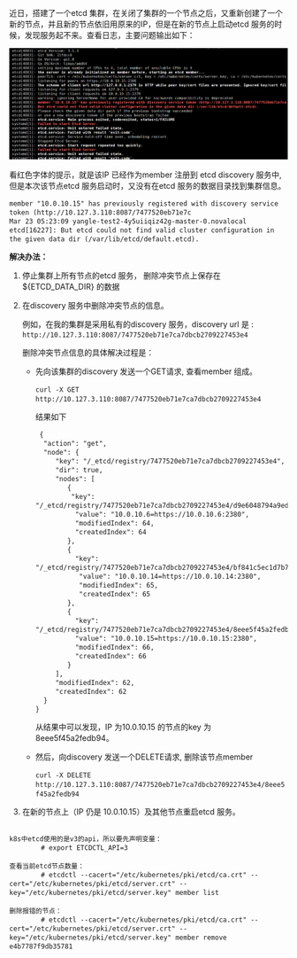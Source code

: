 近日，搭建了一个etcd 集群，在关闭了集群的一个节点之后，又重新创建了一个新的节点，并且新的节点依旧用原来的IP，但是在新的节点上启动etcd 服务的时候，发现服务起不来。查看日志，主要问题输出如下：

![1685793938602](image/etcdmember冲突的临时解决方法/1685793938602.png)  

看红色字体的提示，就是该IP 已经作为member 注册到 etcd discovery 服务中,但是本次该节点etcd 服务启动时，又没有在etcd 服务的数据目录找到集群信息。

```
member "10.0.10.15" has previously registered with discovery service token (http://10.127.3.110:8087/7477520eb71e7c
Mar 23 05:23:09 yangle-test2-4y5uiiqiz42g-master-0.novalocal etcd[16227]: But etcd could not find valid cluster configuration in the given data dir (/var/lib/etcd/default.etcd).

```

**解决办法：**

1.  停止集群上所有节点的etcd 服务， 删除冲突节点上保存在${ETCD\_DATA\_DIR} 的数据
    
2.  在discovery 服务中删除冲突节点的信息。
    
    例如，在我的集群是采用私有的discovery 服务，discovery url 是 : `http://10.127.3.110:8087/7477520eb71e7ca7dbcb2709227453e4`
    
    删除冲突节点信息的具体解决过程是：
    
    -   先向该集群的discovery 发送一个GET请求, 查看member 组成。
        
        `curl -X GET http://10.127.3.110:8087/7477520eb71e7ca7dbcb2709227453e4`
        
        结果如下
        
        ```
         {
          "action": "get",
          "node": {
             "key": "/_etcd/registry/7477520eb71e7ca7dbcb2709227453e4",
             "dir": true,
             "nodes": [
                {
                 "key": "/_etcd/registry/7477520eb71e7ca7dbcb2709227453e4/d9e6048794a9ede3",
                  "value": "10.0.10.6=https://10.0.10.6:2380",
                  "modifiedIndex": 64,
                  "createdIndex": 64
                },
                {
                  "key": "/_etcd/registry/7477520eb71e7ca7dbcb2709227453e4/bf841c5ec1d7b7e1",
                   "value": "10.0.10.14=https://10.0.10.14:2380",
                   "modifiedIndex": 65,
                   "createdIndex": 65
                },
                {
                  "key": "/_etcd/registry/7477520eb71e7ca7dbcb2709227453e4/8eee5f45a2fedb94",
                  "value": "10.0.10.15=https://10.0.10.15:2380",
                  "modifiedIndex": 66,
                  "createdIndex": 66
                }
             ],
             "modifiedIndex": 62,
             "createdIndex": 62
          }
        }
        ```
        
        从结果中可以发现，IP 为10.0.10.15 的节点的key 为 8eee5f45a2fedb94。
        
    -   然后，向discovery 发送一个DELETE请求, 删除该节点member
        
        `curl -X DELETE http://10.127.3.110:8087/7477520eb71e7ca7dbcb2709227453e4/8eee5f45a2fedb94`
        
3.  在新的节点上（IP 仍是 10.0.10.15）及其他节点重启etcd 服务。


```

k8s中etcd使用的是v3的api，所以要先声明变量：
        # export ETCDCTL_API=3

查看当前etcd节点数量：
        # etcdctl --cacert="/etc/kubernetes/pki/etcd/ca.crt" --cert="/etc/kubernetes/pki/etcd/server.crt" --key="/etc/kubernetes/pki/etcd/server.key" member list

删除报错的节点：
        # etcdctl --cacert="/etc/kubernetes/pki/etcd/ca.crt" --cert="/etc/kubernetes/pki/etcd/server.crt" --key="/etc/kubernetes/pki/etcd/server.key" member remove e4b7787f9db35781
```